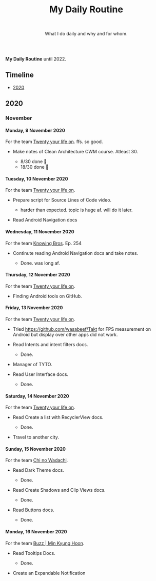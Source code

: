 
<h1 align="center">My Daily Routine</h1></br>

<p align="center">
What I do daily and why and for whom.
</p>

<br>

<br>

**My Daily Routine** until 2022.

## Timeline

- [2020](#2020)  

## 2020

### November

#### Monday, 9 November 2020

For the team [Twenty your life on](https://www.iq.com/play/2ffkwt8zcns). ffs. so good.

- Make notes of Clean Architecture CWM course. Atleast 30.

    - 8/30 done 🐣
    - 18/30 done 🗿

#### Tuesday, 10 November 2020

For the team [Twenty your life on](https://www.iq.com/play/2ffkwt8zcns).

- Prepare script for Source Lines of Code video.

    - harder than expected. topic is huge af. will do it later.

- Read Android Navigation docs 

#### Wednesday, 11 November 2020

For the team [Knowing Bros](https://en.wikipedia.org/wiki/Knowing_Bros). Ep. 254

- Continute reading Android Navigation docs and take notes.

    - Done. was long af.

#### Thursday, 12 November 2020

For the team [Twenty your life on](https://www.iq.com/play/2ffkwt8zcns).

- Finding Android tools on GitHub.

#### Friday, 13 November 2020

For the team [Twenty your life on](https://www.iq.com/play/2ffkwt8zcns).

- Tried https://github.com/wasabeef/Takt for FPS measurement on Android but display over other apps did not work.

- Read Intents and intent filters docs.

    - Done.

- Manager of TYTO.

- Read User Interface docs.

    - Done.

#### Saturday, 14 November 2020

For the team [Twenty your life on](https://www.iq.com/play/2ffkwt8zcns).

- Read Create a list with RecyclerView docs.

    - Done.

- Travel to another city.

#### Sunday, 15 November 2020

For the team [Chi no Wadachi](https://myanimelist.net/manga/104271/Chi_no_Wadachi).

- Read Dark Theme docs.

    - Done.

- Read Create Shadows and Clip Views docs.

    - Done.

- Read Buttons docs.

    - Done.

#### Monday, 16 November 2020

For the team [Buzz | Min Kyung Hoon](https://en.wikipedia.org/wiki/Buzz_(band)).

- Read Tooltips Docs.

    - Done.

- Create an Expandable Notification
